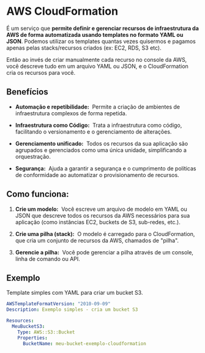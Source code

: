 # AWS CloudFormation
É um serviço que **permite definir e gerenciar recursos de infraestrutura da AWS de forma automatizada usando templates no formato YAML ou JSON**.
Podemos utilizar os templates quantas vezes quisermos e pagamos apenas pelas stacks/recursos criados (ex: EC2, RDS, S3 etc).

Então ao invés de criar manualmente cada recurso no console da AWS, você descreve tudo em um arquivo YAML ou JSON, e o CloudFormation cria os recursos para você.
## Benefícios
- **Automação e repetibilidade:** 
    Permite a criação de ambientes de infraestrutura complexos de forma repetida. 
    
- **Infraestrutura como Código:** 
    Trata a infraestrutura como código, facilitando o versionamento e o gerenciamento de alterações. 
    
- **Gerenciamento unificado:** 
    Todos os recursos da sua aplicação são agrupados e gerenciados como uma única unidade, simplificando a orquestração. 
    
- **Segurança:** 
    Ajuda a garantir a segurança e o cumprimento de políticas de conformidade ao automatizar o provisionamento de recursos.
## Como funciona:
1. **Crie um modelo:** 
    Você escreve um arquivo de modelo em YAML ou JSON que descreve todos os recursos da AWS necessários para sua aplicação (como instâncias EC2, buckets de S3, sub-redes, etc.). 
    
2. **Crie uma pilha (stack):** 
    O modelo é carregado para o CloudFormation, que cria um conjunto de recursos da AWS, chamados de "pilha". 
    
3. **Gerencie a pilha:** 
    Você pode gerenciar a pilha através de um console, linha de comando ou API.
    
## Exemplo
Template simples com YAML para criar um bucket S3.
```YAML
AWSTemplateFormatVersion: "2010-09-09"
Description: Exemplo simples - cria um bucket S3

Resources:
  MeuBucketS3:
    Type: AWS::S3::Bucket
    Properties:
      BucketName: meu-bucket-exemplo-cloudformation
```